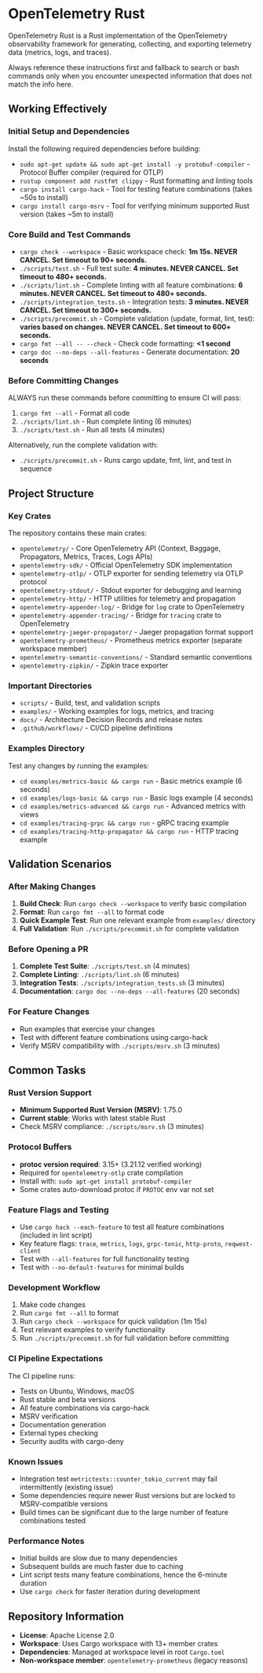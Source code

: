 # OpenTelemetry Rust
OpenTelemetry Rust is a Rust implementation of the OpenTelemetry observability framework for generating, collecting, and exporting telemetry data (metrics, logs, and traces).

Always reference these instructions first and fallback to search or bash commands only when you encounter unexpected information that does not match the info here.

## Working Effectively

### Initial Setup and Dependencies
Install the following required dependencies before building:
- `sudo apt-get update && sudo apt-get install -y protobuf-compiler` - Protocol Buffer compiler (required for OTLP)
- `rustup component add rustfmt clippy` - Rust formatting and linting tools
- `cargo install cargo-hack` - Tool for testing feature combinations (takes ~50s to install)
- `cargo install cargo-msrv` - Tool for verifying minimum supported Rust version (takes ~5m to install)

### Core Build and Test Commands
- `cargo check --workspace` - Basic workspace check: **1m 15s. NEVER CANCEL. Set timeout to 90+ seconds.**
- `./scripts/test.sh` - Full test suite: **4 minutes. NEVER CANCEL. Set timeout to 480+ seconds.**
- `./scripts/lint.sh` - Complete linting with all feature combinations: **6 minutes. NEVER CANCEL. Set timeout to 480+ seconds.**
- `./scripts/integration_tests.sh` - Integration tests: **3 minutes. NEVER CANCEL. Set timeout to 300+ seconds.**
- `./scripts/precommit.sh` - Complete validation (update, format, lint, test): **varies based on changes. NEVER CANCEL. Set timeout to 600+ seconds.**
- `cargo fmt --all -- --check` - Check code formatting: **<1 second**
- `cargo doc --no-deps --all-features` - Generate documentation: **20 seconds**

### Before Committing Changes
ALWAYS run these commands before committing to ensure CI will pass:
1. `cargo fmt --all` - Format all code
2. `./scripts/lint.sh` - Run complete linting (6 minutes)
3. `./scripts/test.sh` - Run all tests (4 minutes)

Alternatively, run the complete validation with:
- `./scripts/precommit.sh` - Runs cargo update, fmt, lint, and test in sequence

## Project Structure

### Key Crates
The repository contains these main crates:
- `opentelemetry/` - Core OpenTelemetry API (Context, Baggage, Propagators, Metrics, Traces, Logs APIs)
- `opentelemetry-sdk/` - Official OpenTelemetry SDK implementation
- `opentelemetry-otlp/` - OTLP exporter for sending telemetry via OTLP protocol
- `opentelemetry-stdout/` - Stdout exporter for debugging and learning
- `opentelemetry-http/` - HTTP utilities for telemetry and propagation
- `opentelemetry-appender-log/` - Bridge for `log` crate to OpenTelemetry
- `opentelemetry-appender-tracing/` - Bridge for `tracing` crate to OpenTelemetry
- `opentelemetry-jaeger-propagator/` - Jaeger propagation format support
- `opentelemetry-prometheus/` - Prometheus metrics exporter (separate workspace member)
- `opentelemetry-semantic-conventions/` - Standard semantic conventions
- `opentelemetry-zipkin/` - Zipkin trace exporter

### Important Directories
- `scripts/` - Build, test, and validation scripts
- `examples/` - Working examples for logs, metrics, and tracing
- `docs/` - Architecture Decision Records and release notes
- `.github/workflows/` - CI/CD pipeline definitions

### Examples Directory
Test any changes by running the examples:
- `cd examples/metrics-basic && cargo run` - Basic metrics example (6 seconds)
- `cd examples/logs-basic && cargo run` - Basic logs example (4 seconds) 
- `cd examples/metrics-advanced && cargo run` - Advanced metrics with views
- `cd examples/tracing-grpc && cargo run` - gRPC tracing example
- `cd examples/tracing-http-propagator && cargo run` - HTTP tracing example

## Validation Scenarios

### After Making Changes
1. **Build Check**: Run `cargo check --workspace` to verify basic compilation
2. **Format**: Run `cargo fmt --all` to format code
3. **Quick Example Test**: Run one relevant example from `examples/` directory
4. **Full Validation**: Run `./scripts/precommit.sh` for complete validation

### Before Opening a PR
1. **Complete Test Suite**: `./scripts/test.sh` (4 minutes)
2. **Complete Linting**: `./scripts/lint.sh` (6 minutes)  
3. **Integration Tests**: `./scripts/integration_tests.sh` (3 minutes)
4. **Documentation**: `cargo doc --no-deps --all-features` (20 seconds)

### For Feature Changes
- Run examples that exercise your changes
- Test with different feature combinations using cargo-hack
- Verify MSRV compatibility with `./scripts/msrv.sh` (3 minutes)

## Common Tasks

### Rust Version Support
- **Minimum Supported Rust Version (MSRV)**: 1.75.0
- **Current stable**: Works with latest stable Rust
- Check MSRV compliance: `./scripts/msrv.sh` (3 minutes)

### Protocol Buffers
- **protoc version required**: 3.15+ (3.21.12 verified working)
- Required for `opentelemetry-otlp` crate compilation
- Install with: `sudo apt-get install protobuf-compiler`
- Some crates auto-download protoc if `PROTOC` env var not set

### Feature Flags and Testing
- Use `cargo hack --each-feature` to test all feature combinations (included in lint script)
- Key feature flags: `trace`, `metrics`, `logs`, `grpc-tonic`, `http-proto`, `reqwest-client`
- Test with `--all-features` for full functionality testing
- Test with `--no-default-features` for minimal builds

### Development Workflow
1. Make code changes
2. Run `cargo fmt --all` to format
3. Run `cargo check --workspace` for quick validation (1m 15s)
4. Test relevant examples to verify functionality
5. Run `./scripts/precommit.sh` for full validation before committing

### CI Pipeline Expectations
The CI pipeline runs:
- Tests on Ubuntu, Windows, macOS
- Rust stable and beta versions
- All feature combinations via cargo-hack
- MSRV verification
- Documentation generation
- External types checking
- Security audits with cargo-deny

### Known Issues
- Integration test `metrictests::counter_tokio_current` may fail intermittently (existing issue)
- Some dependencies require newer Rust versions but are locked to MSRV-compatible versions
- Build times can be significant due to the large number of feature combinations tested

### Performance Notes
- Initial builds are slow due to many dependencies
- Subsequent builds are much faster due to caching
- Lint script tests many feature combinations, hence the 6-minute duration
- Use `cargo check` for faster iteration during development

## Repository Information
- **License**: Apache License 2.0
- **Workspace**: Uses Cargo workspace with 13+ member crates
- **Dependencies**: Managed at workspace level in root `Cargo.toml`
- **Non-workspace member**: `opentelemetry-prometheus` (legacy reasons)